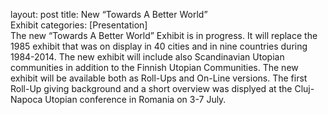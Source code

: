 layout: post
title: New “Towards A Better World”  
Exhibit categories:  [Presentation]  
The new “Towards A Better World” Exhibit is in progress. It will replace the 1985 exhibit that was on display in 40 cities and in nine countries during 1984-2014. The new exhibit will include also Scandinavian Utopian communities in addition to the Finnish Utopian Communities. The new exhibit will be available both as Roll-Ups and On-Line versions. The first Roll-Up  giving background and a short overview was displyed at the Cluj-Napoca Utopian conference in Romania on 3-7 July. 
